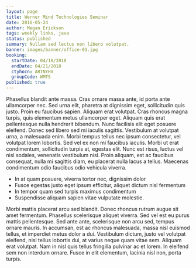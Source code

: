 ```yaml
---
layout: page
title: Werner Mind Technologies Seminar
date: 2016-05-24
author: Megan Erickson
tags: weekly links, java
status: published
summary: Nullam sed lectus non libero volutpat.
banner: images/banner/office-01.jpg
booking:
  startDate: 04/18/2018
  endDate: 04/21/2018
  ctyhocn: ARTNYHX
  groupCode: WMTS
published: true
---
```

Phasellus blandit ante massa. Cras ornare massa ante, id porta ante ullamcorper nec. Sed urna elit, pharetra at dignissim eget, sollicitudin quis justo. Proin eu faucibus sapien. Aliquam erat volutpat. Cras rhoncus magna turpis, quis elementum metus ullamcorper eget. Aliquam quis erat pellentesque nulla hendrerit bibendum. Nunc facilisis elit eget posuere eleifend. Donec sed libero sed mi iaculis sagittis. Vestibulum at volutpat urna, a malesuada enim. Morbi tempus tellus nec ipsum consectetur, vel volutpat lorem lobortis. Sed vel ex non mi faucibus iaculis. Morbi ut erat condimentum, sollicitudin turpis at, egestas elit. Nunc est risus, luctus vel nisl sodales, venenatis vestibulum nisl. Proin aliquam, est ac faucibus consequat, nulla mi sagittis diam, eu placerat nulla lacus a tellus. Maecenas condimentum odio faucibus odio vehicula viverra.

* In at quam posuere, viverra tortor nec, dignissim dolor
* Fusce egestas justo eget ipsum efficitur, aliquet dictum nisl fermentum
* In tempor quam sed turpis maximus condimentum
* Suspendisse aliquam sapien vitae vulputate molestie.

Morbi mattis placerat arcu sed blandit. Donec rhoncus rutrum augue sit amet fermentum. Phasellus scelerisque aliquet viverra. Sed vel est eu purus mattis pellentesque. Sed ante ante, scelerisque non arcu sed, tempus ornare mauris. In accumsan, est ac rhoncus malesuada, massa nisl euismod tellus, et imperdiet metus dolor a dui. Vestibulum dictum, justo vel volutpat eleifend, nisl tellus lobortis dui, at varius neque quam vitae sem. Aliquam erat volutpat. Nam in nisl quis tellus fringilla pulvinar ac et lorem. In eleifend sem non interdum ornare. Fusce in elit elementum, lacinia nisl non, porta turpis.
